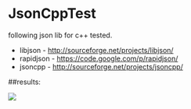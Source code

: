 ﻿JsonCppTest
=====

following json lib for c++ tested.

- libjson - http://sourceforge.net/projects/libjson/
- rapidjson - https://code.google.com/p/rapidjson/
- jsoncpp - http://sourceforge.net/projects/jsoncpp/

##results:

﻿![](https://raw.github.com/icedac/JsonCppTest/master/result.png)
﻿

